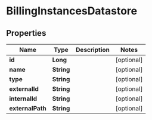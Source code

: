 

# BillingInstancesDatastore

## Properties

Name | Type | Description | Notes
------------ | ------------- | ------------- | -------------
**id** | **Long** |  |  [optional]
**name** | **String** |  |  [optional]
**type** | **String** |  |  [optional]
**externalId** | **String** |  |  [optional]
**internalId** | **String** |  |  [optional]
**externalPath** | **String** |  |  [optional]



